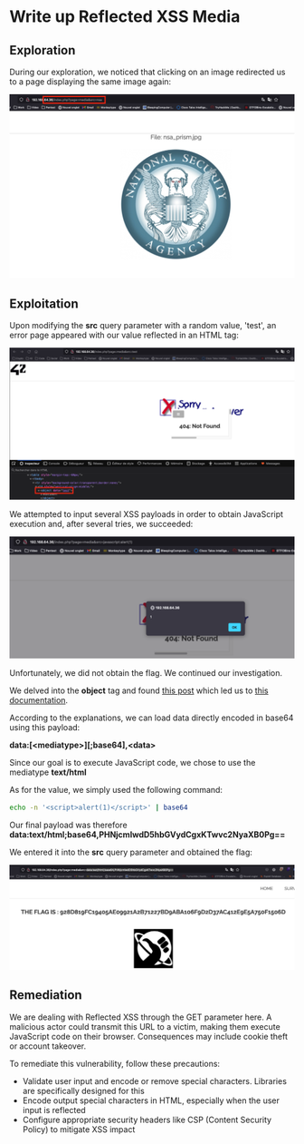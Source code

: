 # Write up Reflected XSS Media

## Exploration

During our exploration, we noticed that clicking on an image redirected us to a page displaying the same image again:

![Capture d’écran 2024-05-02 à 20.44.21.png](images/Capture_decran_2024-05-02_a_20.44.21.png)

## Exploitation

Upon modifying the **src** query parameter with a random value, 'test', an error page appeared with our value reflected in an HTML tag:

![Capture d’écran 2024-05-02 à 20.46.27.png](images/Capture_decran_2024-05-02_a_20.46.27.png)

We attempted to input several XSS payloads in order to obtain JavaScript execution and, after several tries, we succeeded:

![Capture d’écran 2024-05-02 à 20.47.57.png](images/Capture_decran_2024-05-02_a_20.47.57.png)

Unfortunately, we did not obtain the flag. We continued our investigation.

We delved into the **object** tag and found [this post](https://security.stackexchange.com/questions/258306/how-is-object-tag-data-uri-xss-actually-xss) which led us to [this
documentation](https://developer.mozilla.org/en-US/docs/Web/HTTP/Basics_of_HTTP/Data_URLs).

According to the explanations, we can load data directly encoded in base64 using this payload:

**data:[\<mediatype\>][;base64],\<data\>**

Since our goal is to execute JavaScript code, we chose to use the mediatype **text/html**

As for the value, we simply used the following command:

```bash
echo -n '<script>alert(1)</script>' | base64
```

Our final payload was therefore **data:text/html;base64,PHNjcmlwdD5hbGVydCgxKTwvc2NyaXB0Pg==**

We entered it into the **src** query parameter and obtained the flag:

![Capture d’écran 2024-05-02 à 20.55.00.png](images/Capture_decran_2024-05-02_a_20.55.00.png)

## Remediation

We are dealing with Reflected XSS through the GET parameter here. A malicious actor could transmit this URL to a victim, making them execute JavaScript code on their browser. Consequences may include
cookie theft or account takeover.

To remediate this vulnerability, follow these precautions:

- Validate user input and encode or remove special characters. Libraries are specifically designed for this
- Encode output special characters in HTML, especially when the user input is reflected
- Configure appropriate security headers like CSP (Content Security Policy) to mitigate XSS impact
